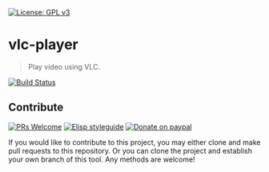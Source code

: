 [![License: GPL v3](https://img.shields.io/badge/License-GPL%20v3-blue.svg)](https://www.gnu.org/licenses/gpl-3.0)

# vlc-player
> Play video using VLC.

[![Build Status](https://travis-ci.com/jcs090218/vlc-player.svg?branch=master)](https://travis-ci.com/jcs090218/vlc-player)

## Contribute

[![PRs Welcome](https://img.shields.io/badge/PRs-welcome-brightgreen.svg)](http://makeapullrequest.com)
[![Elisp styleguide](https://img.shields.io/badge/elisp-style%20guide-purple)](https://github.com/bbatsov/emacs-lisp-style-guide)
[![Donate on paypal](https://img.shields.io/badge/paypal-donate-1?logo=paypal&color=blue)](https://www.paypal.me/jcs090218)

If you would like to contribute to this project, you may either
clone and make pull requests to this repository. Or you can
clone the project and establish your own branch of this tool.
Any methods are welcome!
